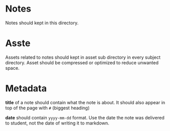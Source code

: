 # Notes

Notes should kept in this directory.

# Asste

Assets related to notes should kept in asset sub directory in every subject directory. Asset should be compressed or optimized to reduce unwanted space.

# Metadata


**title** of a note should contain what the note is about. It should also appear in top of the page with `#` (biggest heading)

**date** should contain `yyyy-mm-dd` format. Use the date the note was delivered to student, not the date of writing it to markdown.
